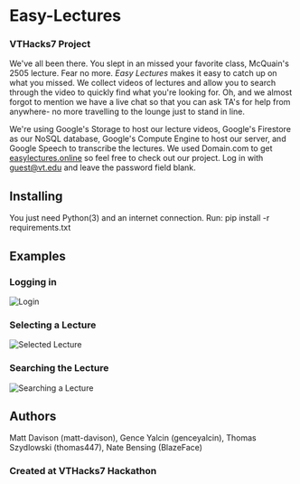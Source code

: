 # Easy-Lectures
### VTHacks7 Project

We've all been there. You slept in an missed your favorite class, McQuain's 2505 lecture. Fear no more.
_Easy Lectures_ makes it easy to catch up on what you missed. We collect videos of lectures and allow you to search through the video to quickly find what you're looking for. Oh, and we almost forgot to mention we have a live chat so that you can ask TA's for help from anywhere- no more travelling to the lounge just to stand in line.

We're using Google's Storage to host our lecture videos, Google's Firestore as our NoSQL database, Google's Compute Engine to host our server, and Google Speech to transcribe the lectures. We used Domain.com to get
[easylectures.online](http://easylectures.online) so feel free to check out our project. Log in with guest@vt.edu and leave the password field blank.

## Installing

You just need Python(3) and an internet connection.
Run: pip install -r requirements.txt

## Examples
### Logging in
![Login](https://github.com/matt-davison/easy-lecture/blob/master/example/login.PNG)

### Selecting a Lecture
![Selected Lecture](https://github.com/matt-davison/easy-lecture/blob/master/example/selected_lecture.PNG)

### Searching the Lecture
![Searching a Lecture](https://github.com/matt-davison/easy-lecture/blob/master/example/searching_lecture.PNG)

## Authors
Matt Davison (matt-davison), Gence Yalcin (genceyalcin), Thomas Szydlowski (thomas447), Nate Bensing (BlazeFace)
### Created at VTHacks7 Hackathon
